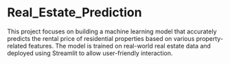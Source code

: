 # Real_Estate_Prediction



This project focuses on building a machine learning model that accurately predicts the rental price of residential properties based on various property-related features. The model is trained on real-world real estate data and deployed using Streamlit to allow user-friendly interaction.
